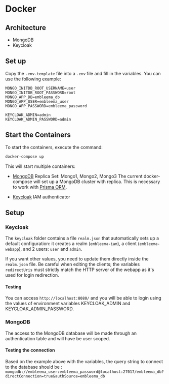 # Docker 

## Architecture

- MongoDB
- Keycloak


## Set up 
Copy the `.env.template` file into a `.env` file and fill in the variables. You can use the following example:

```
MONGO_INITDB_ROOT_USERNAME=user
MONGO_INITDB_ROOT_PASSWORD=root
MONGO_APP_DB=embleema_db
MONGO_APP_USER=embleema_user
MONGO_APP_PASSWORD=embleema_password

KEYCLOAK_ADMIN=admin
KEYCLOAK_ADMIN_PASSWORD=admin
```

## Start the Containers

To start the containers, execute the command:
```bash
docker-compose up 
```

This will start multiple containers:
- [MongoDB](https://www.mongodb.com/) Replica Set: Mongo1, Mongo2, Mongo3
  The current docker-compose will set up a MongoDB cluster with replica. This is necessary to work with [Prisma ORM](https://github.com/prisma/prisma/issues/8266).


- [Keycloak](https://www.keycloak.org/) IAM authenticator

## Setup

### Keycloak

The `keycloak` folder contains a file `realm.json` that automatically sets up a default configuration: it creates a realm (`embleema-iam`), a client (`embleema-webapp`), and 2 users: `user` and `admin`.

If you want other values, you need to update them directly inside the `realm.json` file. Be careful when editing the clients; the variables `redirectUris` must strictly match the HTTP server of the webapp as it's used for login redirection.


#### Testing

You can access `http://localhost:8080/` and you will be able to login using the values of environment variables KEYCLOAK_ADMIN and KEYCLOAK_ADMIN_PASSWORD.

### MongoDB

The access to the MongoDB database will be made through an authentication table and will have be user scoped.


#### Testing the connection

Based on the example above with the variables, the query string to connect to the database should be : 
`mongodb://embleema_user:embleema_password@localhost:27017/embleema_db?directConnection=true&authSource=embleema_db`
